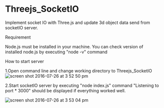 # Threejs_SocketIO
Implement socket IO with Three.js and update 3d object data send from socketIO server.

Requirement

Node.js must be installed in your machine.
You can check version of installed node.js by executing "node -v" command

How to start server

1.Open command line and change working directory to Threejs_SocketIO
![screen shot 2016-07-26 at 3 52 50 pm](https://cloud.githubusercontent.com/assets/4947210/17134260/47afdd7e-5349-11e6-837e-0dd983b3efd9.png)

2.Start socketIO server by executing  "node index.js" command
"Listening to port * 3000" should be displayed if everything worked well.

![screen shot 2016-07-26 at 3 53 04 pm](https://cloud.githubusercontent.com/assets/4947210/17134261/47b42eb0-5349-11e6-882f-b81a47a7eed4.png)
